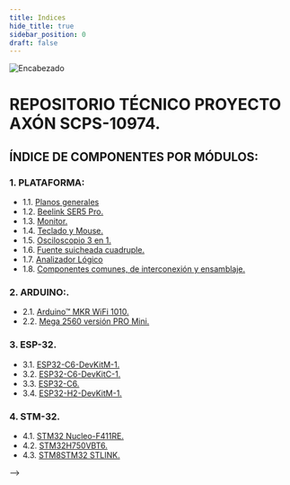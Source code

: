 ```yaml
---
title: Indices
hide_title: true
sidebar_position: 0
draft: false
---
```



![Encabezado](https://firebasestorage.googleapis.com/v0/b/modulo-b3e1a.appspot.com/o/General%2Fimagenes%2Flogo%20sena%202.png?alt=media&token=f8400ade-f50e-4175-8ff1-d69a8bc9a180&_gl=1*16uk2ow*_ga*MTE3MTQwMjUxOS4xNjk2MjYzMDI3*_ga_CW55HF8NVT*MTY5ODk3NTI5MS41LjEuMTY5ODk3NTgyNy42MC4wLjA.)

# **REPOSITORIO TÉCNICO PROYECTO AXÓN SCPS-10974.**
## ÍNDICE DE COMPONENTES POR MÓDULOS:

### 1. PLATAFORMA:

- 1.1. [Planos generales](../Datasheets/Planos.md)
- 1.2. [Beelink SER5 Pro.](../Datasheets/Micro_PC.md)
- 1.3. [Monitor.](../Datasheets/Monitor.md)
- 1.4. [Teclado y Mouse.](../Datasheets/Teclado_Mouse.md)
- 1.5. [Osciloscopio 3 en 1.](../Datasheets/Osciloscopio.md)
- 1.6. [Fuente suicheada cuadruple.](../Datasheets/Fuente.md)
- 1.7. [Analizador Lógico](../Datasheets/Analizador.md)
- 1.8. [Componentes comunes, de interconexión y ensamblaje.](../Datasheets/comunes.md)

### 2. ARDUINO:.
- 2.1. [Arduino™ MKR WiFi 1010.](../Datasheets/MKR_WIFI_1010.md)
- 2.2. [Mega 2560 versión PRO Mini.](../Datasheets/Mega_2560.md)

### 3. ESP-32.
- 3.1. [ESP32-C6-DevKitM-1.](../Datasheets/C6-DevKitM-1.md)
- 3.2. [ESP32-C6-DevKitC-1.](../Datasheets/C6-DevKitC-1.md)
- 3.3. [ESP32-C6.](../Datasheets/C6.md)
- 3.4. [ESP32-H2-DevKitM-1.](\../Datasheets/H2-DevKitM-1.md)

### 4. STM-32.
- 4.1. [STM32 Nucleo-F411RE.](../Datasheets/Nucleo-F411RE.md) 
- 4.2. [STM32H750VBT6.](../Datasheets/STM32H750VBT6.md)
- 4.3. [STM8STM32 STLINK.](../Datasheets/STM8STM32.md)

<!-- ### 5. RASPBERRY PI.A
- 5.1. [Pico W.](../Datasheets/Pico.md) 
- 5.2. [Orange Pi 5 8GB RAM.](../Datasheets/Orange.md)
- 5.3. [Unidad de estado sólido SSD.](../Datasheets/SSD.md)

### 6. MICROCHIP.
- 6.1. [SAM D21.](../Datasheets/SAM_D21.md)
- 6.2. [EV10N93A - PIC32CM MC00.](../Datasheets/EV10N93A.md) 

### 7. FPGA.
- 7.1. [Tang Nano-Placa de desarrollo 9K FPGA.](../Datasheets/Tang_Nano.md)

### 8. PROTOCOLOS IoT:.
- 8.1. [Antena LORA.](../Datasheets/Antena.md)
- 8.2. [Módulo inalámbrico LoRa LLCC68.](../Datasheets/LLCC68.md)
- 8.3. [Seeed Studio XIAO ESP32C3.](../Datasheets/ESP32C3.md)
- 8.4. [Seeed Studio XIAO nRF52840.](../Datasheets/nRF52840.md)
- 8.5. [Seeed Studio XIAO nRF52840 Sense.](../Datasheets/Sense.md)
- 8.6. [Seeeduino-microcontrolador tipo C XIAO. SAMD21.](../Datasheets/XIAO.md)
- 8.7. [XIAO Expansion Board.](../Datasheets/IAO_expansion_Board.md)
- 8.8. [XIAO Grove Shield.](../Datasheets/XIAO_Grove_Shield.md)

### 9. ENTRADAS DIGITALES.
- 9.1. [Teclado matricial.](../Datasheets/Teclado_Matricial.md)
- 9.2. [Pulsador.](../Datasheets/Pulsador.md)
- 9.3. [Suiche 4 posiciones.](../Datasheets/Suiche_4_Pos.md)

### 10. SALIDAS DIGITALES:.
- 10.1. [LED RGB 5mm Cátodo común.](../Datasheets/LED_RGB.md)
- 10.2. [Módulo LED WS2812 5050 RGB.](../Datasheets/WS2812.md)
- 10.3. [Display 7 seg. x 4 A.C. rojO.](../Datasheets/Display7-4AC.md)
- 10.4. [Display 7 segmentos ánodo común verde.](../Datasheets/DisplayAC.md)
- 10.5. [Display 7 seg. cátodo común verde.](../Datasheets/DisplayCC.md)
- 10.6. [Transistor 2N2222.](../Datasheets/2N2222.md)
- 10.7. [LED 5mm Alta Intensidad Verde.](../Datasheets/LED_HI.md) -->

<!-- ### 11. LCD:.
- 11.1. [Display LCD caracteres 4x20 Azul.](../Datasheets/LCD4x20Azul.md) -->
<!-- - 11.2. [Conversor I2C para LCDs 16x2-20x4.](../Datasheets/I2C-LCD.md)
- 11.3. [Módulo Display OLED 1.3 pulgadas.](\Repositorios\OLED1.3In)
- 11.4. [Módulo OLED de 0,91.](\Repositorios\OLED0.91In)
- 11.5. [WS2812 LED 5050 RGB 8x8 64 LED.](\Repositorios\WS2812)

### 12. RELÉ:.
- 12.1. [Tarjeta con 4 relevos optocoplada 5V.](\Repositorios\4RELOPT)
- 12.2. [Driver Dual Motor DC TB6612FNG.](\Repositorios\TB6612FNG)
- 12.3. [Driver Darlington de corriente de 8 canales.](\Repositorios\DriverDRL8Canales)
- 12.4. [Módulo de relé para Arduino.](\Repositorios\REL_Arduino)

### 13. RFID:.
- 13.1. [Kit Lector/Escritor RFID MFRC522.](\Repositorios\MFRC522)
- 13.2. [Llavero RFiD 13.56MHz.](\Repositorios\RFiD)

### 14. MOTOR PAP:.
- 14.1. [Motor paso a paso NEMA 17 4.8V, 1.5A.](\Repositorios\Nema)
- 14.2. [Controlador motor paso a paso A4988.](\Repositorios\A4988)
- 14.3. [Acople metálico para motor con brida M-5X22.](https://firebasestorage.googleapis.com/v0/b/modulo-b3e1a.appspot.com/o/General%2Fimagenes%2Facople%20metalico%20para%20motor%20con%20brida.png?alt=media&token=b582ac25-0bb7-48d0-87e4-ae551bd36b68&_gl=1*gif03p*_ga*MTE3MTQwMjUxOS4xNjk2MjYzMDI3*_ga_CW55HF8NVT*MTY5ODk1OTI0NC40LjEuMTY5ODk2MDc4MS41NS4wLjA.)
- 14.4. [Soporte plástico para motor Paso a Paso NEMA 17.](https://firebasestorage.googleapis.com/v0/b/modulo-b3e1a.appspot.com/o/General%2Fimagenes%2FBRACKET-NEMA17-P.jpg?alt=media&token=77589d86-d9ec-44ac-a922-a173898e04ec&_gl=1*19u8ovo*_ga*MTE3MTQwMjUxOS4xNjk2MjYzMDI3*_ga_CW55HF8NVT*MTY5ODk1OTI0NC40LjEuMTY5ODk2MDg5Ni41NS4wLjA.)
- 14.5. [Motor sin escobillas A2212 2212 2200KV 30A.](\Repositorios\A2212)

### 15. RFID:.
- 15.1. [Protoboard WISH 6.5x17.2cm con lamina.](\Repositorios\ProtoWISH)
- 15.2. [Protoboard transparente con adhesivo.](\Repositorios\Protransp)

### 16. PROTOCOLOS IoT:.
- 16.01. [Micrófono SPW2430 MEMS.](\Repositorios\PW2)
- 16.02. [Módulo de medición de Sensor Digital de temperatura y humedad.](\Repositorios\SDTH)
- 16.03. [APDS-9930 de detección sin contacto de proximidad integrada.](\Repositorios\APDS-9930)
- 16.04. [Módulo de Sensor de intensidad de luz analógica OPT101.](\Repositorios\OPT101)
- 16.05. [Módulo IIC I2C GY-521 MPU6050.](\Repositorios\MPU6050)
- 16.06. [Sensor de rango láser VL53L0X.](\Repositorios\L53L0X)
- 16.07. [Módulo de Sensor de magnetómetro de brújula.](\Repositorios\MSMB)
- 16.08. [Módulo de Radar de detección de presencia humana inteligente.](\Repositorios\MRDPHI)
- 16.09. [Sensor de Color RGB TCS34725.](\Repositorios\TCS34725)
- 16.10. [Módulo de Sensor de reconocimiento de gestos PAJ7620U2.](\Repositorios\PAJ7620U2)
- 16.11. [SVEML7700 Módulo de sensor de luz ambiental.](\Repositorios\SVEML7700)
- 16.12. [Módulo de rango ultrasónico integrado, control de vuelo.](\Repositorios\MRUICV)
- 16.13. [Sensor Digital de temperatura y humedad DHT21.](\Repositorios\DHT21)
- 16.14. [Módulo Codificador rotativo EC11 de 360 grados.](\Repositorios\EC11)
- 16.15. [Interruptor de 16 canales TTP224.](\Repositorios\TTP224)
- 16.16. [Módulo de Joystick XY de doble eje para Arduino.](\Repositorios\Joystick)
- 16.17. [Sensor ultrasónico SR04 HC-SR04.](\Repositorios\HC-SR04)
- 16.18. [Módulo de Sensor de frecuencia cardíaca, clic MAX30102.](\Repositorios\MAX30102)
- 16.19. [Módulo de micrófono Digital MEMS MP34DT01 PDM.](\Repositorios\MP34DT01)
- 16.20. [SINA231 IIC I2C interfaz bidireccional.](\Repositorios\SINA231)
- 16.21. [Mini Módulo de pantalla LED de tráfico para Arduino.](\Repositorios\MMPLTA)
- 16.22. [Tarjeta de expansión de almacenamiento Micro SD, tarjeta TF.](\Repositorios\TEAMSD)
- 16.23. [Módulo de memoria de reloj en tiempo Real para Arduino.](\Repositorios\MMRTR)
- 16.24. [Módulo de sensores Hall 3144E.](\Repositorios\3144E)
- 16.25. [Módulo de precisión ADS1115 ADS1015 I2C de 16 bits.](\Repositorios\ADS1115-ADS1015-I2C)
- 16.26. [Módulo de pantalla TFT LCD de 1,28 pulgadas.](\Repositorios\TFTLCD1,28)
- 16.27. [Pantalla IPS de 0,96/1,14 pulgadas, 3,3 V.](\Repositorios\IPS0,96)
- 16.28. [Placa de módulo LED TM1637.](\Repositorios\TM1637)
- 16.29. [Módulo de conversión de nivel lógico Digital.](\Repositorios\MCNLD)
- 16.30. [Convertidor de nivel lógico IIC I2C de 2/4/8 canales.](\Repositorios\IIC-I2C)
- 16.31. [Módulo de Sensor de velocidad infrarrojo IR.](\Repositorios\MSVI)
- 16.32. [Módulo convertidor de puerto serie MAX3232.](\Repositorios\MAX3232)
- 16.33. [Módulo MAX6675 + Sensor Termopar Tipo K.](\Repositorios\MAX6675)
- 16.34. [Módulo de pantalla LED Digital TM1637 de 4 Bits.](\Repositorios\pantTM1637)
- 16.35. [Módulo de reproducción de sonido de voz Arduino.](\Repositorios\MRSVA)
- 16.36. [Pantalla IPS TFT a todo Color, 1,3 pulgadas, 3,3.](\Repositorios\IPS-TFT1,3)
- 16.37. [Mini Motor de engranaje de Metal N20.](\Repositorios\N20)

### 17. PWM ANALÓGICO.
- 17.1. [LM324.](\Repositorios\LM324)
- 17.2. [Puente rectificador 1,5 A.](\Repositorios\PUENTER)
- 17.3. [Transistor 2N2222.](\Repositorios\2N2222)

### 18. PWM ANALÓGICO.
- 18.1. [Optoacoplador MOC3010.](\Repositorios\MOC3010)
- 18.2. [SCR TYN612.](\Repositorios\TYN612)

### 19. DRIVER TRANSISTOR BJT.
- 19.1. [Optoacoplador PC817.](\Repositorios\PC817)
- 19.2. [Transistor TIP 41C.](\Repositorios\TIP41C)

### 20. DRIVER TRANSISTOR MOSFET.
- 20.1. [Optoacoplador PC817.](\Repositorios\PC817)
- 20.2. [Transistor IRF 840.](\Repositorios\IRF840)

### 21. DRIVER TRANSISTOR IGBT.
- 21.1. [Optoacoplador HCPL3120.](\Repositorios\HCPL3120)
- 21.2. [Transistor GT50JR22.](\Repositorios\GT50JR22) --> -->